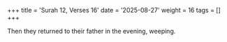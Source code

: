 +++
title = 'Surah 12, Verses 16'
date = '2025-08-27'
weight = 16
tags = []
+++

Then they returned to their father in the evening, weeping.